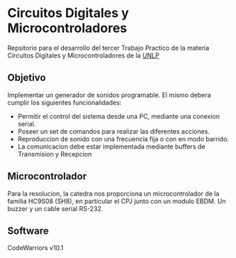 # Circuitos Digitales y Microcontroladores
Repsitorio para el desarrollo del tercer Trabajo Practico de la materia Circuitos Digitales y Microcontroladores de la [UNLP](http://www.unlp.edu.ar/)
## Objetivo
Implementar un generador de sonidos programable. El mismo debera cumplir los siguientes funcionalidades:
* Permitir el control del sistema desde una PC, mediante una conexion serial.
* Poseer un set de comandos para realizar las diferentes acciones.
* Reproduccion de sonido con una frecuencia fija o con en modo barrido.
* La comunicacion debe estar implementada mediante buffers de Transmision y Recepcion
## Microcontrolador
Para la resolucion, la catedra nos proporciona un microcontrolador de la familia HC9S08 (SH8), en particular el CPJ junto con un modulo EBDM. Un buzzer y un cable serial RS-232.
## Software
CodeWarriors v10.1
